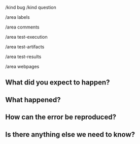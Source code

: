 <!--
	This form is used for bug reports or urgent support requests only!
	If you're looking to request a feature from the DPTP team, check our
	[JIRA issue tracker](https://jira.coreos.com/secure/RapidBoard.jspa?rapidView=87)
	and submit a ticket.
-->

<!--
	Is this a bug report for the CI system or are you asking a question or asking for
	administative support? Keep only the line that describes your report:
-->

/kind bug
/kind question

<!--What section of the CI system was affected? Keep only the relevant line(s).-->

<!-- Did the robots add an incorrect label, or not add a correct label? -->
/area labels

<!-- Did the robots add an incorrect comment, or not add a correct comment? -->
/area comments

<!-- Did a test suite not start execution when expected? Was a test suite errantly triggered? -->
/area test-execution

<!-- Are artifacts missing from a test? -->
/area test-artifacts

<!-- Was the result of a test incorrectly reported to GitHub? -->
/area test-results

<!-- Did you encounter an issue with one of the CI-run webpages? -->
/area webpages

## What did you expect to happen?
<!--
	Please explain what you expected to see, describing specific actions from
	the robots, specific job execution patterns or otherwise.
-->

## What happened?
<!--
	Please explain what you saw, linking to specifics like CI web-pages, job
	results or artifacts, GitHub comments, events, issues, or pull requests.
-->

## How can the error be reproduced?
<!--
	Detail how a DPTP engineer may reproduce the issue you noticed, explaining
	what steps to take, what privilege levels are required, etc. Please take
	care to describe a minimal and precise workflow here, if possible.
-->

## Is there anything else we need to know?
<!-- Is there any other information you would like us to have? -->